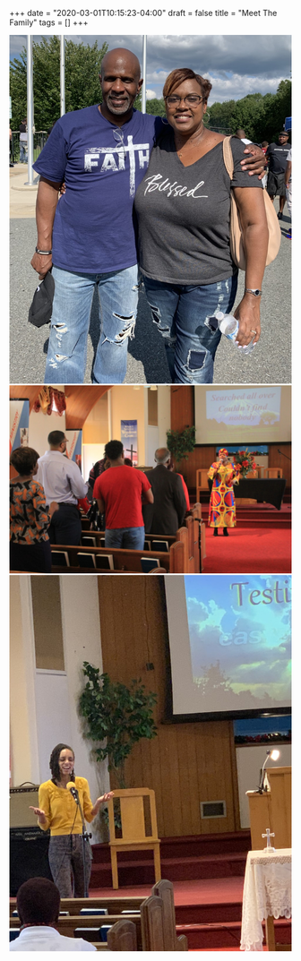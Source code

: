 +++
date = "2020-03-01T10:15:23-04:00"
draft = false
title = "Meet The Family"
tags = []
+++


![alt text](Tim%20%26%20Kim.jpg "Pastors Tim and Kim")
![alt text](Worship%203.jpg "Logo Title Text 1")
![alt text](Worship.jpg "Logo Title Text 1")


